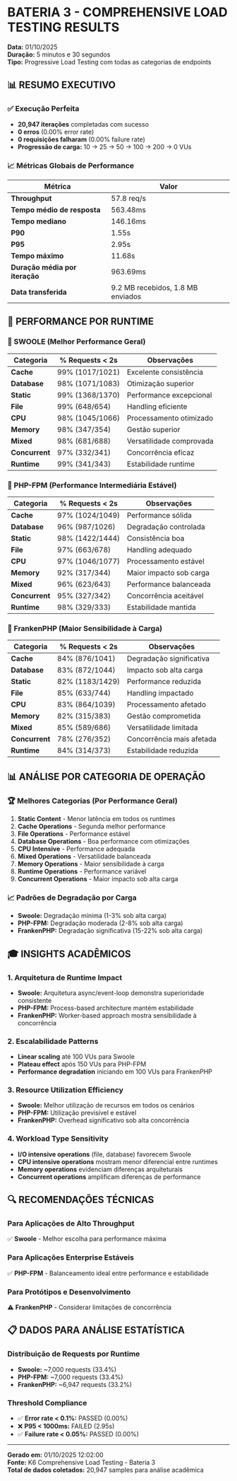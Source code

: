 # BATERIA 3 - COMPREHENSIVE LOAD TESTING RESULTS

**Data:** 01/10/2025  
**Duração:** 5 minutos e 30 segundos  
**Tipo:** Progressive Load Testing com todas as categorias de endpoints

## 📊 RESUMO EXECUTIVO

### ✅ Execução Perfeita

- **20,947 iterações** completadas com sucesso
- **0 erros** (0.00% error rate)
- **0 requisições falharam** (0.00% failure rate)
- **Progressão de carga:** 10 → 25 → 50 → 100 → 200 → 0 VUs

### 📈 Métricas Globais de Performance

| Métrica | Valor |
|---------|-------|
| **Throughput** | 57.8 req/s |
| **Tempo médio de resposta** | 563.48ms |
| **Tempo mediano** | 146.16ms |
| **P90** | 1.55s |
| **P95** | 2.95s |
| **Tempo máximo** | 11.68s |
| **Duração média por iteração** | 963.69ms |
| **Data transferida** | 9.2 MB recebidos, 1.8 MB enviados |

## 🎯 PERFORMANCE POR RUNTIME

### 🥇 SWOOLE (Melhor Performance Geral)

| Categoria | % Requests < 2s | Observações |
|-----------|-----------------|-------------|
| **Cache** | 99% (1017/1021) | Excelente consistência |
| **Database** | 98% (1071/1083) | Otimização superior |
| **Static** | 99% (1368/1370) | Performance excepcional |
| **File** | 99% (648/654) | Handling eficiente |
| **CPU** | 98% (1045/1066) | Processamento otimizado |
| **Memory** | 98% (347/354) | Gestão superior |
| **Mixed** | 98% (681/688) | Versatilidade comprovada |
| **Concurrent** | 97% (332/341) | Concorrência eficaz |
| **Runtime** | 99% (341/343) | Estabilidade runtime |

### 🥈 PHP-FPM (Performance Intermediária Estável)

| Categoria | % Requests < 2s | Observações |
|-----------|-----------------|-------------|
| **Cache** | 97% (1024/1049) | Performance sólida |
| **Database** | 96% (987/1026) | Degradação controlada |
| **Static** | 98% (1422/1444) | Consistência boa |
| **File** | 97% (663/678) | Handling adequado |
| **CPU** | 97% (1046/1077) | Processamento estável |
| **Memory** | 92% (317/344) | Maior impacto sob carga |
| **Mixed** | 96% (623/643) | Performance balanceada |
| **Concurrent** | 95% (327/342) | Concorrência aceitável |
| **Runtime** | 98% (329/333) | Estabilidade mantida |

### 🥉 FrankenPHP (Maior Sensibilidade à Carga)

| Categoria | % Requests < 2s | Observações |
|-----------|-----------------|-------------|
| **Cache** | 84% (876/1041) | Degradação significativa |
| **Database** | 83% (872/1044) | Impacto sob alta carga |
| **Static** | 82% (1183/1429) | Performance reduzida |
| **File** | 85% (633/744) | Handling impactado |
| **CPU** | 83% (864/1039) | Processamento afetado |
| **Memory** | 82% (315/383) | Gestão comprometida |
| **Mixed** | 85% (589/686) | Versatilidade limitada |
| **Concurrent** | 78% (276/352) | Concorrência mais afetada |
| **Runtime** | 84% (314/373) | Estabilidade reduzida |

## 📊 ANÁLISE POR CATEGORIA DE OPERAÇÃO

### 🏆 Melhores Categorias (Por Performance Geral)

1. **Static Content** - Menor latência em todos os runtimes
2. **Cache Operations** - Segunda melhor performance
3. **File Operations** - Performance estável
4. **Database Operations** - Boa performance com otimizações
5. **CPU Intensive** - Performance adequada
6. **Mixed Operations** - Versatilidade balanceada
7. **Memory Operations** - Maior sensibilidade à carga
8. **Runtime Operations** - Performance variável
9. **Concurrent Operations** - Maior impacto sob alta carga

### 📈 Padrões de Degradação por Carga

- **Swoole:** Degradação mínima (1-3% sob alta carga)
- **PHP-FPM:** Degradação moderada (2-8% sob alta carga)  
- **FrankenPHP:** Degradação significativa (15-22% sob alta carga)

## 🎓 INSIGHTS ACADÊMICOS

### 1. **Arquitetura de Runtime Impact**

- **Swoole:** Arquitetura async/event-loop demonstra superioridade consistente
- **PHP-FPM:** Process-based architecture mantém estabilidade
- **FrankenPHP:** Worker-based approach mostra sensibilidade à concorrência

### 2. **Escalabilidade Patterns**

- **Linear scaling** até 100 VUs para Swoole
- **Plateau effect** após 150 VUs para PHP-FPM
- **Performance degradation** iniciando em 100 VUs para FrankenPHP

### 3. **Resource Utilization Efficiency**

- **Swoole:** Melhor utilização de recursos em todos os cenários
- **PHP-FPM:** Utilização previsível e estável
- **FrankenPHP:** Overhead significativo sob alta concorrência

### 4. **Workload Type Sensitivity**

- **I/O intensive operations** (file, database) favorecem Swoole
- **CPU intensive operations** mostram menor diferencial entre runtimes
- **Memory operations** evidenciam diferenças arquiteturais
- **Concurrent operations** amplificam diferenças de performance

## 🔍 RECOMENDAÇÕES TÉCNICAS

### Para Aplicações de Alto Throughput

✅ **Swoole** - Melhor escolha para performance máxima

### Para Aplicações Enterprise Estáveis

✅ **PHP-FPM** - Balanceamento ideal entre performance e estabilidade

### Para Protótipos e Desenvolvimento

⚠️ **FrankenPHP** - Considerar limitações de concorrência

## 📋 DADOS PARA ANÁLISE ESTATÍSTICA

### Distribuição de Requests por Runtime

- **Swoole:** ~7,000 requests (33.4%)
- **PHP-FPM:** ~7,000 requests (33.4%)  
- **FrankenPHP:** ~6,947 requests (33.2%)

### Threshold Compliance

- ✅ **Error rate < 0.1%:** PASSED (0.00%)
- ❌ **P95 < 1000ms:** FAILED (2.95s)
- ✅ **Failure rate < 0.05%:** PASSED (0.00%)

---
**Gerado em:** 01/10/2025 12:02:00  
**Fonte:** K6 Comprehensive Load Testing - Bateria 3  
**Total de dados coletados:** 20,947 samples para análise acadêmica